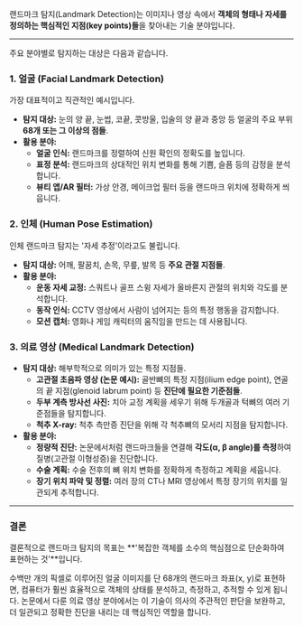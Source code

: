 랜드마크 탐지(Landmark Detection)는 이미지나 영상 속에서 **객체의 형태나 자세를 정의하는 핵심적인 지점(key points)들**을 찾아내는 기술 분야입니다.

---

주요 분야별로 탐지하는 대상은 다음과 같습니다.

### 1. 얼굴 (Facial Landmark Detection)
가장 대표적이고 직관적인 예시입니다.
*   **탐지 대상:** 눈의 양 끝, 눈썹, 코끝, 콧방울, 입술의 양 끝과 중앙 등 얼굴의 주요 부위 **68개 또는 그 이상의 점들**.
*   **활용 분야:**
    *   **얼굴 인식:** 랜드마크를 정렬하여 신원 확인의 정확도를 높입니다.
    *   **표정 분석:** 랜드마크의 상대적인 위치 변화를 통해 기쁨, 슬픔 등의 감정을 분석합니다.
    *   **뷰티 앱/AR 필터:** 가상 안경, 메이크업 필터 등을 랜드마크 위치에 정확하게 씌웁니다.

### 2. 인체 (Human Pose Estimation)
인체 랜드마크 탐지는 '자세 추정'이라고도 불립니다.
*   **탐지 대상:** 어깨, 팔꿈치, 손목, 무릎, 발목 등 **주요 관절 지점들**.
*   **활용 분야:**
    *   **운동 자세 교정:** 스쿼트나 골프 스윙 자세가 올바른지 관절의 위치와 각도를 분석합니다.
    *   **동작 인식:** CCTV 영상에서 사람이 넘어지는 등의 특정 행동을 감지합니다.
    *   **모션 캡처:** 영화나 게임 캐릭터의 움직임을 만드는 데 사용됩니다.

### 3. 의료 영상 (Medical Landmark Detection)
*   **탐지 대상:** 해부학적으로 의미가 있는 특정 지점들.
    *   **고관절 초음파 영상 (논문 예시):** 골반뼈의 특정 지점(ilium edge point), 연골의 끝 지점(glenoid labrum point) 등 **진단에 필요한 기준점들**.
    *   **두부 계측 방사선 사진:** 치아 교정 계획을 세우기 위해 두개골과 턱뼈의 여러 기준점들을 탐지합니다.
    *   **척추 X-ray:** 척추 측만증 진단을 위해 각 척추뼈의 모서리 지점을 탐지합니다.
*   **활용 분야:**
    *   **정량적 진단:** 논문에서처럼 랜드마크들을 연결해 **각도(α, β angle)를 측정**하여 질병(고관절 이형성증)을 진단합니다.
    *   **수술 계획:** 수술 전후의 뼈 위치 변화를 정확하게 측정하고 계획을 세웁니다.
    *   **장기 위치 파악 및 정렬:** 여러 장의 CT나 MRI 영상에서 특정 장기의 위치를 일관되게 추적합니다.

---

### 결론

결론적으로 랜드마크 탐지의 목표는 **'복잡한 객체를 소수의 핵심점으로 단순화하여 표현하는 것'**입니다.

수백만 개의 픽셀로 이루어진 얼굴 이미지를 단 68개의 랜드마크 좌표(x, y)로 표현하면, 컴퓨터가 훨씬 효율적으로 객체의 상태를 분석하고, 측정하고, 추적할 수 있게 됩니다. 논문에서 다룬 의료 영상 분야에서는 이 기술이 의사의 주관적인 판단을 보완하고, 더 일관되고 정확한 진단을 내리는 데 핵심적인 역할을 합니다.
